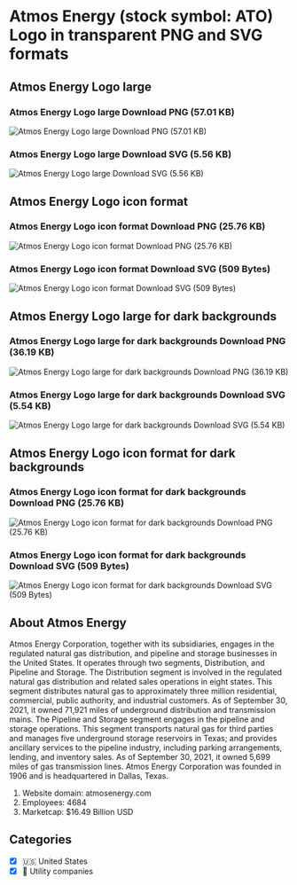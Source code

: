 # Atmos Energy (stock symbol: ATO) Logo in transparent PNG and SVG formats

## Atmos Energy Logo large

### Atmos Energy Logo large Download PNG (57.01 KB)

![Atmos Energy Logo large Download PNG (57.01 KB)](/img/orig/ATO_BIG-0b8cf17b.png)

### Atmos Energy Logo large Download SVG (5.56 KB)

![Atmos Energy Logo large Download SVG (5.56 KB)](/img/orig/ATO_BIG-f87386dc.svg)

## Atmos Energy Logo icon format

### Atmos Energy Logo icon format Download PNG (25.76 KB)

![Atmos Energy Logo icon format Download PNG (25.76 KB)](/img/orig/ATO-e03f2252.png)

### Atmos Energy Logo icon format Download SVG (509 Bytes)

![Atmos Energy Logo icon format Download SVG (509 Bytes)](/img/orig/ATO-222cae38.svg)

## Atmos Energy Logo large for dark backgrounds

### Atmos Energy Logo large for dark backgrounds Download PNG (36.19 KB)

![Atmos Energy Logo large for dark backgrounds Download PNG (36.19 KB)](/img/orig/ATO_BIG.D-38cc841b.png)

### Atmos Energy Logo large for dark backgrounds Download SVG (5.54 KB)

![Atmos Energy Logo large for dark backgrounds Download SVG (5.54 KB)](/img/orig/ATO_BIG.D-425a75ca.svg)

## Atmos Energy Logo icon format for dark backgrounds

### Atmos Energy Logo icon format for dark backgrounds Download PNG (25.76 KB)

![Atmos Energy Logo icon format for dark backgrounds Download PNG (25.76 KB)](/img/orig/ATO.D-4dd062ac.png)

### Atmos Energy Logo icon format for dark backgrounds Download SVG (509 Bytes)

![Atmos Energy Logo icon format for dark backgrounds Download SVG (509 Bytes)](/img/orig/ATO.D-c4db3bc1.svg)

## About Atmos Energy

Atmos Energy Corporation, together with its subsidiaries, engages in the regulated natural gas distribution, and pipeline and storage businesses in the United States. It operates through two segments, Distribution, and Pipeline and Storage. The Distribution segment is involved in the regulated natural gas distribution and related sales operations in eight states. This segment distributes natural gas to approximately three million residential, commercial, public authority, and industrial customers. As of September 30, 2021, it owned 71,921 miles of underground distribution and transmission mains. The Pipeline and Storage segment engages in the pipeline and storage operations. This segment transports natural gas for third parties and manages five underground storage reservoirs in Texas; and provides ancillary services to the pipeline industry, including parking arrangements, lending, and inventory sales. As of September 30, 2021, it owned 5,699 miles of gas transmission lines. Atmos Energy Corporation was founded in 1906 and is headquartered in Dallas, Texas.

1. Website domain: atmosenergy.com
2. Employees: 4684
3. Marketcap: $16.49 Billion USD


## Categories
- [x] 🇺🇸 United States
- [x] 🚰 Utility companies
